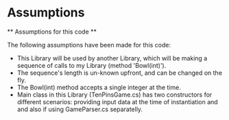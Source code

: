 # Assumptions

** Assumptions for this code **

The following assumptions have been made for this code:
- This Library will be used by another Library, which will be making a sequence of calls to my Library (method 'Bowl(int)'). 
- The sequence's length is un-known upfront, and can be changed on the fly. 
- The Bowl(int) method accepts a single integer at the time.
- Main class in this Library (TenPinsGame.cs) has two constructors for different scenarios: providing input data at the time of instantiation and and also if using GameParser.cs separatelly.

